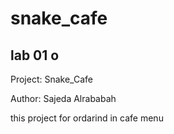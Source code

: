 # snake_cafe
## lab 01 o

Project: Snake_Cafe

Author: Sajeda Alrababah 

this project for ordarind in cafe menu 

